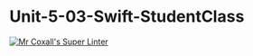 # Unit-5-03-Swift-StudentClass
[![Mr Coxall's Super Linter](https://github.com/ICS4U-Programming-AdrijanV/Unit-5-03-Swift-StudentClass/workflows/Mr%20Coxall's%20Super%20Linter/badge.svg)](https://github.com/ICS4U-Programming-AdrijanV/Unit-5-03-Swift-StudentClass/actions/)
